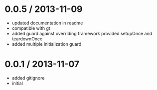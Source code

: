 
0.0.5 / 2013-11-09
==================

  * updated documentation in readme
  * compatible with gt
  * added guard against overriding framework provided setupOnce and teardownOnce
  * added multiple initialization guard

0.0.1 / 2013-11-07
==================

  * added gitignore
  * initial
